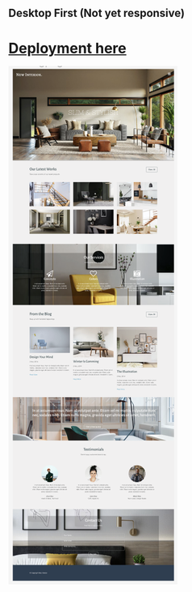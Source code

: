 ## Desktop First (Not yet responsive)

# [Deployment here](https://mariariosnavarro.github.io/interior_design_agency/)

![Desktop Image](/assets/img/desktop.png)
